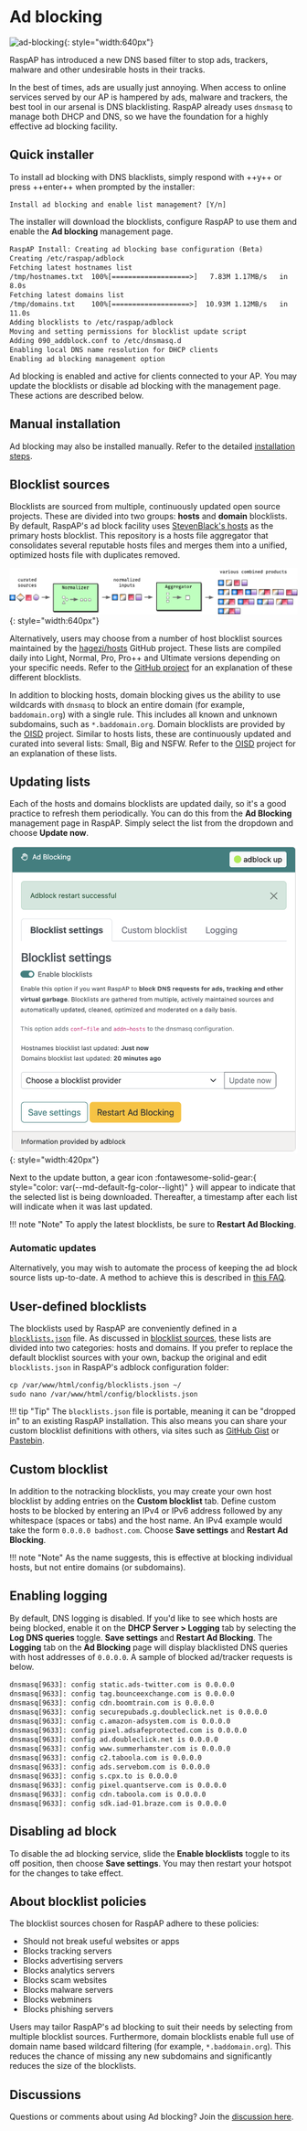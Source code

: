 # Ad blocking

![ad-blocking](https://github.com/user-attachments/assets/34e7a67c-2ce4-4e0f-9afd-7403a0f895df){: style="width:640px"}

RaspAP has introduced a new DNS based filter to stop ads, trackers, malware and other undesirable hosts in their tracks. 

In the best of times, ads are usually just annoying. When access to online services served by our AP is hampered by ads, malware and trackers, the best tool in our arsenal is DNS blacklisting.
RaspAP already uses `dnsmasq` to manage both DHCP and DNS, so we have the foundation for a highly effective ad blocking facility.

## Quick installer
To install ad blocking with DNS blacklists, simply respond with ++y++ or press ++enter++ when prompted by the installer:

```
Install ad blocking and enable list management? [Y/n]
```

The installer will download the blocklists, configure RaspAP to use them and enable the **Ad blocking** management page.

```
RaspAP Install: Creating ad blocking base configuration (Beta)
Creating /etc/raspap/adblock
Fetching latest hostnames list
/tmp/hostnames.txt  100%[===================>]   7.83M 1.17MB/s   in 8.0s
Fetching latest domains list
/tmp/domains.txt    100%[===================>]  10.93M 1.12MB/s   in 11.0s
Adding blocklists to /etc/raspap/adblock
Moving and setting permissions for blocklist update script
Adding 090_addblock.conf to /etc/dnsmasq.d
Enabling local DNS name resolution for DHCP clients
Enabling ad blocking management option
```

Ad blocking is enabled and active for clients connected to your AP. You may update the blocklists or disable ad blocking with the management page. These actions are described below. 
 
## Manual installation
Ad blocking may also be installed manually. Refer to the detailed [installation steps](manual.md#ad-blocking).

## Blocklist sources
Blocklists are sourced from multiple, continuously updated open source projects. These are divided into two groups: **hosts** and **domain** blocklists. By default, RaspAP's ad block facility uses [StevenBlack's hosts](https://github.com/StevenBlack/hosts) as the primary hosts blocklist. This repository is a hosts file aggregator that consolidates several reputable hosts files and merges them into a unified, optimized hosts file with duplicates removed.

![StevenBlack's hosts file aggregator](https://raw.githubusercontent.com/StevenBlack/hosts/master/aggregator.png){: style="width:640px"}

Alternatively, users may choose from a number of host blocklist sources maintained by the [hagezi/hosts](https://github.com/hagezi/dns-blocklists) GitHub project. These lists are compiled daily into Light, Normal, Pro, Pro++ and Ultimate versions depending on your specific needs. Refer to the [GitHub project](https://github.com/hagezi/dns-blocklists) for an explanation of these different blocklists.

In addition to blocking hosts, domain blocking gives us the ability to use wildcards with `dnsmasq` to block an entire domain (for example, `baddomain.org`) with a single rule. This includes all known and unknown subdomains, such as `*.baddomain.org`. Domain blocklists are provided by the [OISD](https://oisd.nl/) project. Similar to hosts lists, these are continuously updated and curated into several lists: Small, Big and NSFW. Refer to the [OISD](https://oisd.nl/) project for an explanation of these lists. 

## Updating lists 
Each of the hosts and domains blocklists are updated daily, so it's a good practice to refresh them periodically. You can do this from the **Ad Blocking** management page in RaspAP. Simply select the list from the dropdown and choose **Update now**. 

![Manage blocklists](images/adblock.png){: style="width:420px"}

Next to the update button, a gear icon :fontawesome-solid-gear:{ style="color: var(--md-default-fg-color--light)" } will appear to indicate that the selected list is being downloaded. Thereafter, a timestamp after each list will indicate when it was last updated.

!!! note "Note"
    To apply the latest blocklists, be sure to **Restart Ad Blocking**.

### Automatic updates
Alternatively, you may wish to automate the process of keeping the ad block source lists up-to-date. A method to achieve this is described in [this FAQ](faq.md#adblockauto). 

## User-defined blocklists
The blocklists used by RaspAP are conveniently defined in a [`blocklists.json`](https://github.com/RaspAP/raspap-webgui/blob/master/config/blocklists.json) file. As discussed in [blocklist sources](adblock.md#blocklist-sources), these lists are divided into two categories: hosts and domains. If you prefer to replace the default blocklist sources with your own, backup the original and edit `blocklists.json` in RaspAP's adblock configuration folder:

```
cp /var/www/html/config/blocklists.json ~/
sudo nano /var/www/html/config/blocklists.json
```

!!! tip "Tip"
    The `blocklists.json` file is portable, meaning it can be "dropped in" to an existing RaspAP installation. This also means you can share your custom blocklist definitions with others, via sites such as [GitHub Gist](https://gist.github.com/) or [Pastebin](https://pastebin.com/). 

## Custom blocklist
In addition to the notracking blocklists, you may create your own host blocklist by adding entries on the **Custom blocklist** tab. 
Define custom hosts to be blocked by entering an IPv4 or IPv6 address followed by any whitespace (spaces or tabs) and the host name. An IPv4 example would take the form `0.0.0.0 badhost.com`.
Choose **Save settings** and **Restart Ad Blocking**.

!!! note "Note"
    As the name suggests, this is effective at blocking individual hosts, but not entire domains (or subdomains). 

## Enabling logging
By default, DNS logging is disabled. If you'd like to see which hosts are being blocked, enable it on the **DHCP Server > Logging** tab by selecting the **Log DNS queries** toggle. **Save settings** and **Restart Ad Blocking**. The **Logging** tab on the **Ad Blocking** page will display blacklisted DNS queries with host addresses of `0.0.0.0`. A sample of blocked ad/tracker requests is below.

```
dnsmasq[9633]: config static.ads-twitter.com is 0.0.0.0
dnsmasq[9633]: config tag.bounceexchange.com is 0.0.0.0
dnsmasq[9633]: config cdn.boomtrain.com is 0.0.0.0
dnsmasq[9633]: config securepubads.g.doubleclick.net is 0.0.0.0
dnsmasq[9633]: config c.amazon-adsystem.com is 0.0.0.0
dnsmasq[9633]: config pixel.adsafeprotected.com is 0.0.0.0
dnsmasq[9633]: config ad.doubleclick.net is 0.0.0.0
dnsmasq[9633]: config www.summerhamster.com is 0.0.0.0
dnsmasq[9633]: config c2.taboola.com is 0.0.0.0
dnsmasq[9633]: config ads.servebom.com is 0.0.0.0
dnsmasq[9633]: config s.cpx.to is 0.0.0.0
dnsmasq[9633]: config pixel.quantserve.com is 0.0.0.0
dnsmasq[9633]: config cdn.taboola.com is 0.0.0.0
dnsmasq[9633]: config sdk.iad-01.braze.com is 0.0.0.0
```

## Disabling ad block
To disable the ad blocking service, slide the **Enable blocklists** toggle to its off position, then choose **Save settings**. You may then restart your hotspot for the changes to take effect.

## About blocklist policies
The blocklist sources chosen for RaspAP adhere to these policies:

- Should not break useful websites or apps
- Blocks tracking servers
- Blocks advertising servers
- Blocks analytics servers
- Blocks scam websites
- Blocks malware servers
- Blocks webminers
- Blocks phishing servers

Users may tailor RaspAP's ad blocking to suit their needs by selecting from multiple blocklist sources. Furthermore, domain blocklists enable full use of domain name based wildcard filtering (for example, `*.baddomain.org`). This reduces the chance of missing any new subdomains and significantly reduces the size of the blocklists.

## Discussions
Questions or comments about using Ad blocking? Join the [discussion here](https://github.com/RaspAP/raspap-webgui/discussions/).

